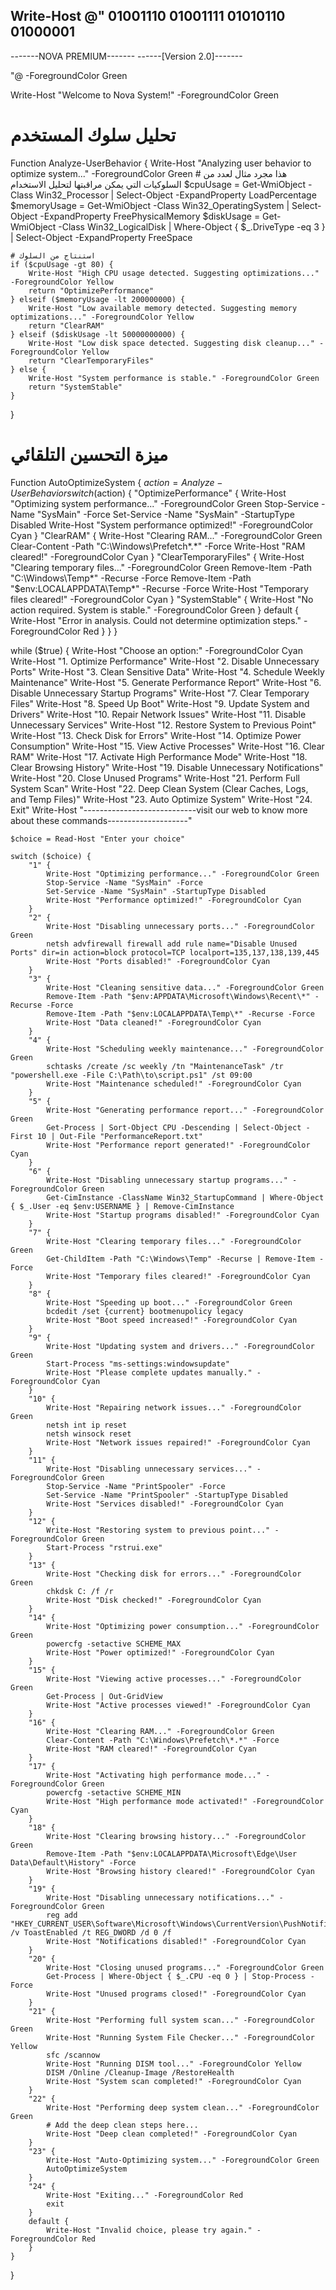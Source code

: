 Write-Host @"
01001110 01001111 01010110 01000001
--------------------------
-------NOVA PREMIUM-------
------[Version 2.0]-------

"@ -ForegroundColor Green

Write-Host "Welcome to Nova System!" -ForegroundColor Green

# تحليل سلوك المستخدم
Function Analyze-UserBehavior {
    Write-Host "Analyzing user behavior to optimize system..." -ForegroundColor Green
    # هذا مجرد مثال لعدد من السلوكيات التي يمكن مراقبتها لتحليل الاستخدام
    $cpuUsage = Get-WmiObject -Class Win32_Processor | Select-Object -ExpandProperty LoadPercentage
    $memoryUsage = Get-WmiObject -Class Win32_OperatingSystem | Select-Object -ExpandProperty FreePhysicalMemory
    $diskUsage = Get-WmiObject -Class Win32_LogicalDisk | Where-Object { $_.DriveType -eq 3 } | Select-Object -ExpandProperty FreeSpace

    # استنتاج من السلوك
    if ($cpuUsage -gt 80) {
        Write-Host "High CPU usage detected. Suggesting optimizations..." -ForegroundColor Yellow
        return "OptimizePerformance"
    } elseif ($memoryUsage -lt 200000000) {
        Write-Host "Low available memory detected. Suggesting memory optimizations..." -ForegroundColor Yellow
        return "ClearRAM"
    } elseif ($diskUsage -lt 50000000000) {
        Write-Host "Low disk space detected. Suggesting disk cleanup..." -ForegroundColor Yellow
        return "ClearTemporaryFiles"
    } else {
        Write-Host "System performance is stable." -ForegroundColor Green
        return "SystemStable"
    }
}

# ميزة التحسين التلقائي
Function AutoOptimizeSystem {
    $action = Analyze-UserBehavior
    switch ($action) {
        "OptimizePerformance" {
            Write-Host "Optimizing system performance..." -ForegroundColor Green
            Stop-Service -Name "SysMain" -Force
            Set-Service -Name "SysMain" -StartupType Disabled
            Write-Host "System performance optimized!" -ForegroundColor Cyan
        }
        "ClearRAM" {
            Write-Host "Clearing RAM..." -ForegroundColor Green
            Clear-Content -Path "C:\Windows\Prefetch\*.*" -Force
            Write-Host "RAM cleared!" -ForegroundColor Cyan
        }
        "ClearTemporaryFiles" {
            Write-Host "Clearing temporary files..." -ForegroundColor Green
            Remove-Item -Path "C:\Windows\Temp\*" -Recurse -Force
            Remove-Item -Path "$env:LOCALAPPDATA\Temp\*" -Recurse -Force
            Write-Host "Temporary files cleared!" -ForegroundColor Cyan
        }
        "SystemStable" {
            Write-Host "No action required. System is stable." -ForegroundColor Green
        }
        default {
            Write-Host "Error in analysis. Could not determine optimization steps." -ForegroundColor Red
        }
    }
}

while ($true) {
    Write-Host "Choose an option:" -ForegroundColor Cyan
    Write-Host "1. Optimize Performance"
    Write-Host "2. Disable Unnecessary Ports"
    Write-Host "3. Clean Sensitive Data"
    Write-Host "4. Schedule Weekly Maintenance"
    Write-Host "5. Generate Performance Report"
    Write-Host "6. Disable Unnecessary Startup Programs"
    Write-Host "7. Clear Temporary Files"
    Write-Host "8. Speed Up Boot"
    Write-Host "9. Update System and Drivers"
    Write-Host "10. Repair Network Issues"
    Write-Host "11. Disable Unnecessary Services"
    Write-Host "12. Restore System to Previous Point"
    Write-Host "13. Check Disk for Errors"
    Write-Host "14. Optimize Power Consumption"
    Write-Host "15. View Active Processes"
    Write-Host "16. Clear RAM"
    Write-Host "17. Activate High Performance Mode"
    Write-Host "18. Clear Browsing History"
    Write-Host "19. Disable Unnecessary Notifications"
    Write-Host "20. Close Unused Programs"
    Write-Host "21. Perform Full System Scan"
    Write-Host "22. Deep Clean System (Clear Caches, Logs, and Temp Files)"
    Write-Host "23. Auto Optimize System"
    Write-Host "24. Exit"
    Write-Host "----------------------------visit our web to know more about these commands--------------------"

    $choice = Read-Host "Enter your choice"

    switch ($choice) {
        "1" {
            Write-Host "Optimizing performance..." -ForegroundColor Green
            Stop-Service -Name "SysMain" -Force
            Set-Service -Name "SysMain" -StartupType Disabled
            Write-Host "Performance optimized!" -ForegroundColor Cyan
        }
        "2" {
            Write-Host "Disabling unnecessary ports..." -ForegroundColor Green
            netsh advfirewall firewall add rule name="Disable Unused Ports" dir=in action=block protocol=TCP localport=135,137,138,139,445
            Write-Host "Ports disabled!" -ForegroundColor Cyan
        }
        "3" {
            Write-Host "Cleaning sensitive data..." -ForegroundColor Green
            Remove-Item -Path "$env:APPDATA\Microsoft\Windows\Recent\*" -Recurse -Force
            Remove-Item -Path "$env:LOCALAPPDATA\Temp\*" -Recurse -Force
            Write-Host "Data cleaned!" -ForegroundColor Cyan
        }
        "4" {
            Write-Host "Scheduling weekly maintenance..." -ForegroundColor Green
            schtasks /create /sc weekly /tn "MaintenanceTask" /tr "powershell.exe -File C:\Path\to\script.ps1" /st 09:00
            Write-Host "Maintenance scheduled!" -ForegroundColor Cyan
        }
        "5" {
            Write-Host "Generating performance report..." -ForegroundColor Green
            Get-Process | Sort-Object CPU -Descending | Select-Object -First 10 | Out-File "PerformanceReport.txt"
            Write-Host "Performance report generated!" -ForegroundColor Cyan
        }
        "6" {
            Write-Host "Disabling unnecessary startup programs..." -ForegroundColor Green
            Get-CimInstance -ClassName Win32_StartupCommand | Where-Object { $_.User -eq $env:USERNAME } | Remove-CimInstance
            Write-Host "Startup programs disabled!" -ForegroundColor Cyan
        }
        "7" {
            Write-Host "Clearing temporary files..." -ForegroundColor Green
            Get-ChildItem -Path "C:\Windows\Temp" -Recurse | Remove-Item -Force
            Write-Host "Temporary files cleared!" -ForegroundColor Cyan
        }
        "8" {
            Write-Host "Speeding up boot..." -ForegroundColor Green
            bcdedit /set {current} bootmenupolicy legacy
            Write-Host "Boot speed increased!" -ForegroundColor Cyan
        }
        "9" {
            Write-Host "Updating system and drivers..." -ForegroundColor Green
            Start-Process "ms-settings:windowsupdate"
            Write-Host "Please complete updates manually." -ForegroundColor Cyan
        }
        "10" {
            Write-Host "Repairing network issues..." -ForegroundColor Green
            netsh int ip reset
            netsh winsock reset
            Write-Host "Network issues repaired!" -ForegroundColor Cyan
        }
        "11" {
            Write-Host "Disabling unnecessary services..." -ForegroundColor Green
            Stop-Service -Name "PrintSpooler" -Force
            Set-Service -Name "PrintSpooler" -StartupType Disabled
            Write-Host "Services disabled!" -ForegroundColor Cyan
        }
        "12" {
            Write-Host "Restoring system to previous point..." -ForegroundColor Green
            Start-Process "rstrui.exe"
        }
        "13" {
            Write-Host "Checking disk for errors..." -ForegroundColor Green
            chkdsk C: /f /r
            Write-Host "Disk checked!" -ForegroundColor Cyan
        }
        "14" {
            Write-Host "Optimizing power consumption..." -ForegroundColor Green
            powercfg -setactive SCHEME_MAX
            Write-Host "Power optimized!" -ForegroundColor Cyan
        }
        "15" {
            Write-Host "Viewing active processes..." -ForegroundColor Green
            Get-Process | Out-GridView
            Write-Host "Active processes viewed!" -ForegroundColor Cyan
        }
        "16" {
            Write-Host "Clearing RAM..." -ForegroundColor Green
            Clear-Content -Path "C:\Windows\Prefetch\*.*" -Force
            Write-Host "RAM cleared!" -ForegroundColor Cyan
        }
        "17" {
            Write-Host "Activating high performance mode..." -ForegroundColor Green
            powercfg -setactive SCHEME_MIN
            Write-Host "High performance mode activated!" -ForegroundColor Cyan
        }
        "18" {
            Write-Host "Clearing browsing history..." -ForegroundColor Green
            Remove-Item -Path "$env:LOCALAPPDATA\Microsoft\Edge\User Data\Default\History" -Force
            Write-Host "Browsing history cleared!" -ForegroundColor Cyan
        }
        "19" {
            Write-Host "Disabling unnecessary notifications..." -ForegroundColor Green
            reg add "HKEY_CURRENT_USER\Software\Microsoft\Windows\CurrentVersion\PushNotifications" /v ToastEnabled /t REG_DWORD /d 0 /f
            Write-Host "Notifications disabled!" -ForegroundColor Cyan
        }
        "20" {
            Write-Host "Closing unused programs..." -ForegroundColor Green
            Get-Process | Where-Object { $_.CPU -eq 0 } | Stop-Process -Force
            Write-Host "Unused programs closed!" -ForegroundColor Cyan
        }
        "21" {
            Write-Host "Performing full system scan..." -ForegroundColor Green
            Write-Host "Running System File Checker..." -ForegroundColor Yellow
            sfc /scannow
            Write-Host "Running DISM tool..." -ForegroundColor Yellow
            DISM /Online /Cleanup-Image /RestoreHealth
            Write-Host "System scan completed!" -ForegroundColor Cyan
        }
        "22" {
            Write-Host "Performing deep system clean..." -ForegroundColor Green
            # Add the deep clean steps here...
            Write-Host "Deep clean completed!" -ForegroundColor Cyan
        }
        "23" {
            Write-Host "Auto-Optimizing system..." -ForegroundColor Green
            AutoOptimizeSystem
        }
        "24" {
            Write-Host "Exiting..." -ForegroundColor Red
            exit
        }
        default {
            Write-Host "Invalid choice, please try again." -ForegroundColor Red
        }
    }
}
